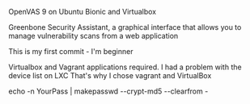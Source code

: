 OpenVAS 9 on Ubuntu Bionic and Virtualbox

Greenbone Security Assistant, a graphical interface that allows you to manage vulnerability scans from a web application

This is my first commit - I'm beginner

Virtualbox and Vagrant applications required.
I had a problem with the device list on LXC
That's why I chose vagrant and VirtualBox

  echo -n YourPass | makepasswd --crypt-md5 --clearfrom - 

